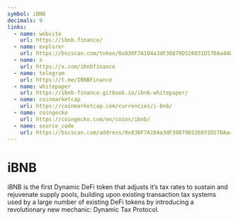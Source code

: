 ```yaml
---
symbol: iBNB
decimals: 9
links:
  - name: website
    url: https://ibnb.finance/
  - name: explorer
    url: https://bscscan.com/token/0x830F7A104a3dF30879D526031D57DAa44BF85686
  - name: x
    url: https://x.com/ibnbfinance
  - name: telegram
    url: https://t.me/IBNBFinance
  - name: whitepaper
    url: https://ibnb-finance.gitbook.io/ibnb-whitepaper/
  - name: coinmarketcap
    url: https://coinmarketcap.com/currencies/i-bnb/
  - name: coingecko
    url: https://coingecko.com/en/coins/ibnb/
  - name: source_code
    url: https://bscscan.com/address/0x830F7A104a3dF30879D526031D57DAa44BF85686#code
---
```


# iBNB

iBNB is the first Dynamic DeFi token that adjusts it’s tax rates to sustain and rejuvenate supply pools, building upon existing transaction tax systems used by a large number of existing DeFi tokens by introducing a revolutionary new mechanic: Dynamic Tax Protocol.
